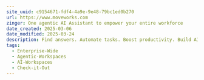 ```yaml
---
site_uuid: c9154671-fdf4-4a9e-9e48-79bc1ed0b270
url: https://www.moveworks.com
zinger: One agentic AI Assistant to empower your entire workforce
date_created: 2025-03-06
date_modified: 2025-03-24
description: Find answers. Automate tasks. Boost productivity. Build AI agents.
tags:
  - Enterprise-Wide
  - Agentic-Workspaces
  - AI-Workspaces
  - Check-it-Out
---
```


